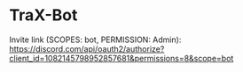 # TraX-Bot

Invite link (SCOPES: bot, PERMISSION: Admin): https://discord.com/api/oauth2/authorize?client_id=1082145798952857681&permissions=8&scope=bot
